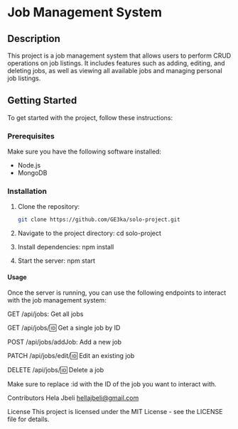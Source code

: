 # Job Management System

## Description

This project is a job management system that allows users to perform CRUD operations on job listings. It includes features such as adding, editing, and deleting jobs, as well as viewing all available jobs and managing personal job listings.

## Getting Started

To get started with the project, follow these instructions:

### Prerequisites

Make sure you have the following software installed:

- Node.js
- MongoDB

### Installation

1. Clone the repository:

   ```bash
   git clone https://github.com/GE3ka/solo-project.git

2. Navigate to the project directory:
    cd solo-project

3. Install dependencies:
    npm install

4. Start the server:
    npm start

#### Usage

Once the server is running, you can use the following endpoints to interact with the job management system:

GET /api/jobs: Get all jobs

GET /api/jobs/:id: Get a single job by ID

POST /api/jobs/addJob: Add a new job

PATCH /api/jobs/edit/:id: Edit an existing job

DELETE /api/jobs/:id: Delete a job

Make sure to replace :id with the ID of the job you want to interact with.

Contributors
Hela Jbeli hellajbeli@gmail.com

License
This project is licensed under the MIT License - see the LICENSE file for details.





